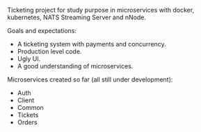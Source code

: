 Ticketing project for study purpose in microservices with docker, kubernetes, NATS Streaming Server and nNode. 

Goals and expectations: 
- A ticketing system with payments and concurrency.
- Production level code.
- Ugly UI.
- A good understanding of microservices.

Microservices created so far (all still under development):
- Auth
- Client
- Common
- Tickets
- Orders